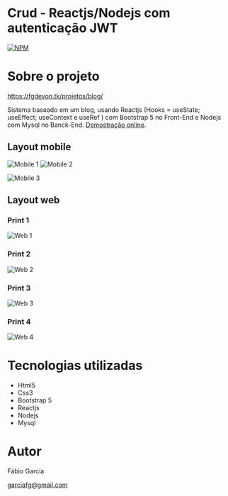 # Crud - Reactjs/Nodejs com autenticação JWT 
[![NPM](https://img.shields.io/npm/l/react)](https://github.com/garciafg/template-estilo-blog-flex-bootstrap5/blob/main/LICENSE) 

# Sobre o projeto

https://fgdevon.tk/projetos/blog/

Sistema baseado em um blog, usando Reactjs (Hooks = useState; useEffect; useContext e useRef ) com Bootstrap 5 no Front-End e Nodejs com Mysql no Banck-End. [Demostração online](https://fgdevon.tk/projetos/blog "Demostração").


## Layout mobile
![Mobile 1](https://fgdevon.tk/projetos/blog/prints/mobile01.jpg) ![Mobile 2](https://fgdevon.tk/projetos/blog/prints/mobile02.jpg) 

![Mobile 3](https://fgdevon.tk/projetos/blog/prints/mobile03.jpg)


## Layout web

### Print 1
![Web 1](https://fgdevon.tk/projetos/blog/prints/descktop01.jpg)

### Print 2
![Web 2](https://fgdevon.tk/projetos/blog/prints/descktop02.jpg)

### Print 3
![Web 3](https://fgdevon.tk/projetos/blog/prints/descktop03.jpg)

### Print 4
![Web 4](https://fgdevon.tk/projetos/blog/prints/descktop04.jpg)


# Tecnologias utilizadas
- Html5
- Css3
- Bootstrap 5
- Reactjs
- Nodejs
- Mysql


# Autor

Fábio Garcia

garciafg@gmail.com

